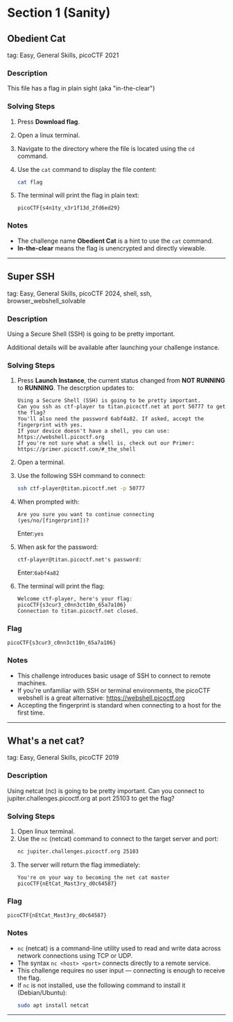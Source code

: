 # Section 1 (Sanity)

## Obedient Cat
tag: Easy, General Skills, picoCTF 2021

### Description
This file has a flag in plain sight (aka "in-the-clear")

### Solving Steps
1. Press **Download flag**.
2. Open a linux terminal.
3. Navigate to the directory where the file is located using the `cd` command.
4. Use the `cat` command to display the file content:

    ```bash
    cat flag
    ```
5. The terminal will print the flag in plain text:

    ```
    picoCTF{s4n1ty_v3r1f13d_2fd6ed29}
    ``` 
### Notes
- The challenge name **Obedient Cat** is a hint to use the `cat` command.
- **In-the-clear** means the flag is unencrypted and directly viewable.
---

## Super SSH
tag: Easy, General Skills, picoCTF 2024, shell, ssh, browser_webshell_solvable

### Description
Using a Secure Shell (SSH) is going to be pretty important.

Additional details will be available after launching your challenge instance.

### Solving Steps
1. Press **Launch Instance**, the current status changed from **NOT RUNNING** to **RUNNING**. The descrption updates to:
    ```
    Using a Secure Shell (SSH) is going to be pretty important.
    Can you ssh as ctf-player to titan.picoctf.net at port 50777 to get the flag?
    You'll also need the password 6abf4a82. If asked, accept the fingerprint with yes.
    If your device doesn't have a shell, you can use: https://webshell.picoctf.org
    If you're not sure what a shell is, check out our Primer: https://primer.picoctf.com/#_the_shell
    ```

2. Open a terminal.
3. Use the following SSH command to connect:
    ```bash 
    ssh ctf-player@titan.picoctf.net -p 50777
    ```
4. When prompted with:
    ```
    Are you sure you want to continue connecting (yes/no/[fingerprint])?
    ```
    Enter:`yes`

5. When ask for the password:
    ```
    ctf-player@titan.picoctf.net's password:
    ```
    Enter:`6abf4a82`

6. The terminal will print the flag:
    ```
    Welcome ctf-player, here's your flag: picoCTF{s3cur3_c0nn3ct10n_65a7a106}
    Connection to titan.picoctf.net closed.
    ```

### Flag
    picoCTF{s3cur3_c0nn3ct10n_65a7a106}

### Notes
- This challenge introduces basic usage of SSH to connect to remote machines.
- If you're unfamiliar with SSH or terminal environments, the picoCTF webshell is a great alternative: https://webshell.picoctf.org
- Accepting the fingerprint is standard when connecting to a host for the first time.
---

## What's a net cat?
tag: Easy, General Skills, picoCTF 2019

### Description
Using netcat (nc) is going to be pretty important. Can you connect to jupiter.challenges.picoctf.org at port 25103 to get the flag?

### Solving Steps
1. Open linux terminal.
2. Use the `nc` (netcat) command to connect to the target server and port:
    ```bash
    nc jupiter.challenges.picoctf.org 25103
    ```
3. The server will return the flag immediately:
    ```
    You're on your way to becoming the net cat master
    picoCTF{nEtCat_Mast3ry_d0c64587}
    ```

### Flag
    picoCTF{nEtCat_Mast3ry_d0c64587}
    
### Notes  
- `nc` (netcat) is a command-line utility used to read and write data across network connections using TCP or UDP.
- The syntax `nc <host> <port>` connects directly to a remote service.
- This challenge requires no user input — connecting is enough to receive the flag.
- If `nc` is not installed, use the following command to install it (Debian/Ubuntu):
    ```bash
    sudo apt install netcat
    ```
---
